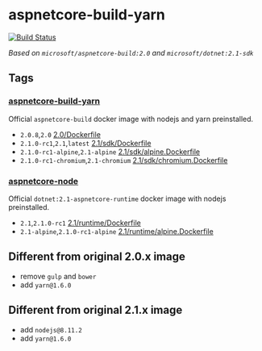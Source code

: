 # aspnetcore-build-yarn

[![Build Status](https://travis-ci.org/ZeekoZhu/aspnetcore-build-yarn.svg?branch=master)](https://travis-ci.org/ZeekoZhu/aspnetcore-build-yarn)

*Based on `microsoft/aspnetcore-build:2.0` and `microsoft/dotnet:2.1-sdk`*

## Tags

### [aspnetcore-build-yarn](https://hub.docker.com/r/zeekozhu/aspnetcore-build-yarn/)

Official `aspnetcore-build` docker image with nodejs and yarn preinstalled.

- `2.0.8`,`2.0` [2.0/Dockerfile](https://github.com/ZeekoZhu/aspnetcore-build-yarn/blob/master/2.0/Dockerfile)
- `2.1.0-rc1`,`2.1`,`latest` [2.1/sdk/Dockerfile](https://github.com/ZeekoZhu/aspnetcore-build-yarn/blob/master/2.1/sdk/Dockerfile)
- `2.1.0-rc1-alpine`,`2.1-alpine` [2.1/sdk/alpine.Dockerfile](https://github.com/ZeekoZhu/aspnetcore-build-yarn/blob/master/2.1/sdk/alpine.Dockerfile)
- `2.1.0-rc1-chromium`,`2.1-chromium` [2.1/sdk/chromium.Dockerfile](https://github.com/ZeekoZhu/aspnetcore-build-yarn/blob/master/2.1/sdk/alpine.Dockerfile)

### [aspnetcore-node](https://hub.docker.com/r/zeekozhu/aspnetcore-node/)

Official `dotnet:2.1-aspnetcore-runtime` docker image with nodejs preinstalled.

- `2.1`,`2.1.0-rc1` [2.1/runtime/Dockerfile](https://github.com/ZeekoZhu/aspnetcore-build-yarn/blob/master/2.1/runtime/Dockerfile)
- `2.1-alpine`,`2.1.0-rc1-alpine` [2.1/runtime/alpine.Dockerfile](https://github.com/ZeekoZhu/aspnetcore-build-yarn/blob/master/2.1/runtime/alpine.Dockerfile)

## Different from original 2.0.x image

- remove `gulp` and `bower`
- add `yarn@1.6.0`

## Different from original 2.1.x image

- add `nodejs@8.11.2`
- add `yarn@1.6.0`
